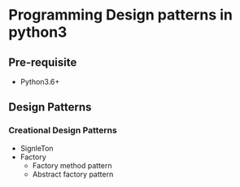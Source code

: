 # Programming Design patterns in python3

## Pre-requisite
- Python3.6+

## Design Patterns
### Creational Design Patterns
- SignleTon
- Factory
  - Factory method pattern
  - Abstract factory pattern
